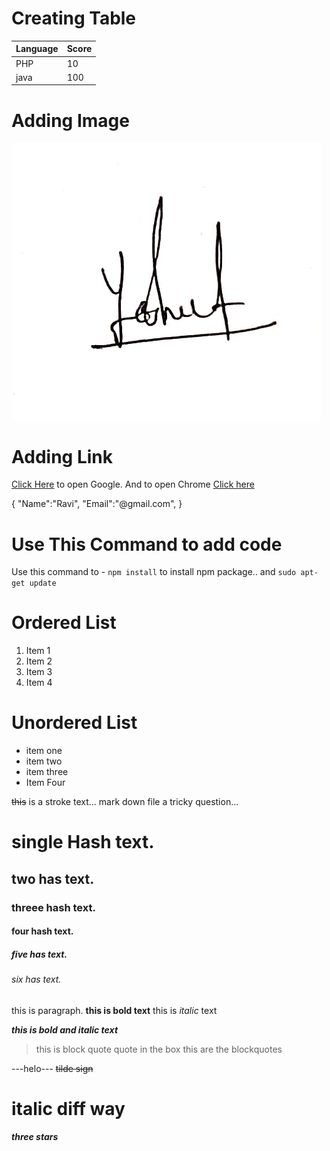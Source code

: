 # Creating Table

| Language | Score |
| -------- | ----- |
| PHP      | 10    |
| java     | 100   |

# Adding Image

![alt text](<ramesh sign.jpg>)

# Adding Link

[Click Here](https://google.com) to open Google. And to open Chrome [Click here](https://chrome.com)

{
"Name":"Ravi",
"Email":"@gmail.com",
}

# Use This Command to add code

Use this command to - `npm install` to install npm package..
and `sudo apt-get update`

# Ordered List

1. Item 1
2. Item 2
3. Item 3
4. Item 4

# Unordered List

- item one
- item two
- item three
- Item Four

~~this~~ is a stroke text...
mark down file a tricky question...

# single Hash text.

## two has text.

### threee hash text.

#### four hash text.

##### five has text.

###### six has text.

this is paragraph. **this is bold text** this is _italic_ text

**_this is bold and italic text_**

> this is block quote
> quote in the box
> this are the blockquotes

---helo---
~~tilde sign~~
# italic diff way
**_three stars_**

[^1]: This is FootNote Content...